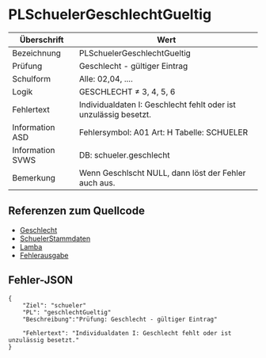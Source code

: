 # PLSchuelerGeschlechtGueltig

Überschrift | Wert
--------------- | ----------------------------------------
Bezeichnung | PLSchuelerGeschlechtGueltig
Prüfung | Geschlecht - gültiger Eintrag
Schulform | Alle: 02,04, .... 
Logik | GESCHLECHT ≠ 3, 4, 5, 6
Fehlertext | Individualdaten I: Geschlecht fehlt oder ist unzulässig besetzt. 
Information ASD | Fehlersymbol: A01 Art: H Tabelle: SCHUELER
Information SVWS | DB: schueler.geschlecht 
Bemerkung | Wenn Geschlscht NULL, dann löst der Fehler auch aus.

## Referenzen zum Quellcode

- [Geschlecht](https://github.com/SVWS-NRW/SVWS-Server/blob/dev/svws-core/src/main/java/de/svws_nrw/core/types/Geschlecht.java)
- [SchuelerStammdaten](https://github.com/SVWS-NRW/SVWS-Server/blob/dev/svws-core/src/main/java/de/svws_nrw/core/data/schueler/SchuelerStammdaten.java)
- [Lamba](./PLSchuelerStammdaten.java)
- [Fehlerausgabe](./PLSchuelerStammdatenFehler.java)

## Fehler-JSON
```
{
    "Ziel": "schueler"
    "PL": "geschlechtGueltig"
    "Beschreibung":"Prüfung: Geschlecht - gültiger Eintrag" 

    "Fehlertext": "Individualdaten I: Geschlecht fehlt oder ist unzulässig besetzt." 
}
```


